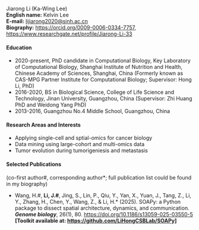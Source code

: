Jiarong Li (Ka-Wing Lee)  
__English name:__ Kelvin Lee  
__E-mail:__ lijiarong2020@sinh.ac.cn  
__Biography:__ https://orcid.org/0009-0006-0334-7757, https://www.researchgate.net/profile/Jiarong-Li-33  

#### Education
+ 2020-present, PhD candidate in Computational Biology, Key Laboratory of Computational Biology, Shanghai Institute of Nutrition and Health, Chinese Academy of Sciences, Shanghai, China (Formerly known as CAS-MPG Partner Institute for Computational Biology; Supervisor: Hong Li, PhD)  
+ 2016-2020, BS in Biological Science, College of Life Science and Technology, Jinan University, Guangzhou, China (Supervisor: Zhi Huang PhD and Weidong Yang PhD)  
+ 2013-2016, Guangzhou No.4 Middle School, Guangzhou, China

#### Research Areas and Interests  
+ Applying single-cell and sptial-omics for cancer biology  
+ Data mining using large-cohort and multi-omics data  
+ Tumor evolution during tumorigeniesis and metastasis  

#### Selected Publications  
(co-first author#, corresponding author*; full publication list could be found in my biography)  
+ Wang, H.#, __Li, J.#__, Jing, S., Lin, P., Qiu, Y., Yan, X., Yuan, J., Tang, Z., Li, Y., Zhang, H., Chen, Y., Wang, Z., & Li, H.* (2025). SOAPy: a Python package to dissect spatial architecture, dynamics, and communication. __*Genome biology*__, 26(1), 80. https://doi.org/10.1186/s13059-025-03550-5 __[Toolkit available at: https://github.com/LiHongCSBLab/SOAPy]__  

